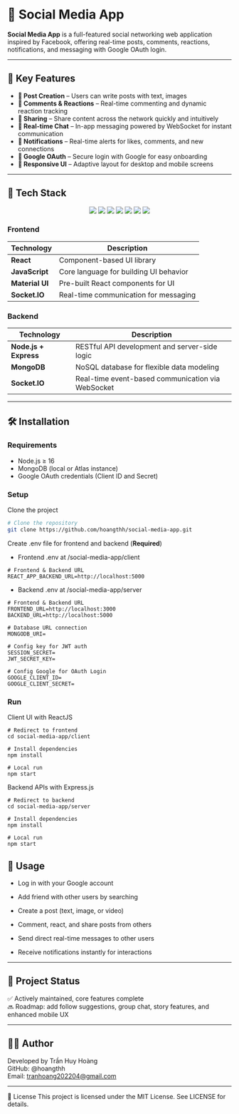 # 📱 Social Media App

**Social Media App** is a full-featured social networking web application inspired by Facebook, offering real-time posts, comments, reactions, notifications, and messaging with Google OAuth login.

---

## 🎯 Key Features

- **📝 Post Creation** – Users can write posts with text, images 
- **💬 Comments & Reactions** – Real-time commenting and dynamic reaction tracking  
- **🔄 Sharing** – Share content across the network quickly and intuitively  
- **📩 Real-time Chat** – In-app messaging powered by WebSocket for instant communication  
- **🔔 Notifications** – Real-time alerts for likes, comments, and new connections  
- **👤 Google OAuth** – Secure login with Google for easy onboarding  
- **📱 Responsive UI** – Adaptive layout for desktop and mobile screens  

---

## 🧰 Tech Stack

<p align="center">
  <img src="https://img.shields.io/badge/React-61DAFB?style=for-the-badge&logo=react&logoColor=white" />
  <img src="https://img.shields.io/badge/JavaScript-F7DF1E?style=for-the-badge&logo=javascript&logoColor=black" />
  <img src="https://img.shields.io/badge/Material%20UI-0081CB?style=for-the-badge&logo=mui&logoColor=white" />
  <img src="https://img.shields.io/badge/Node.js-339933?style=for-the-badge&logo=nodedotjs&logoColor=white" />
  <img src="https://img.shields.io/badge/Express-000000?style=for-the-badge&logo=express&logoColor=white" />
  <img src="https://img.shields.io/badge/MongoDB-47A248?style=for-the-badge&logo=mongodb&logoColor=white" />
  <img src="https://img.shields.io/badge/Socket.IO-010101?style=for-the-badge&logo=socketdotio&logoColor=white" />
</p>

### Frontend

| Technology     | Description                                    |
|----------------|------------------------------------------------|
| **React**      | Component-based UI library                     |
| **JavaScript** | Core language for building UI behavior         |
| **Material UI**| Pre-built React components for UI              |
| **Socket.IO**  | Real-time communication for messaging          |

### Backend

| Technology        | Description                                           |
|-------------------|-------------------------------------------------------|
| **Node.js + Express** | RESTful API development and server-side logic    |
| **MongoDB**       | NoSQL database for flexible data modeling            |
| **Socket.IO**     | Real-time event-based communication via WebSocket    |

---

## 🛠 Installation

### Requirements

- Node.js ≥ 16  
- MongoDB (local or Atlas instance)  
- Google OAuth credentials (Client ID and Secret)  

### Setup

Clone the project
```bash
# Clone the repository
git clone https://github.com/hoangthh/social-media-app.git
```

Create .env file for frontend and backend (**Required**)
- Frontend .env at /social-media-app/client
```
# Frontend & Backend URL 
REACT_APP_BACKEND_URL=http://localhost:5000
```

- Backend .env at /social-media-app/server
```
# Frontend & Backend URL
FRONTEND_URL=http://localhost:3000
BACKEND_URL=http://localhost:5000

# Database URL connection
MONGODB_URI=

# Config key for JWT auth
SESSION_SECRET=
JWT_SECRET_KEY=

# Config Google for OAuth Login
GOOGLE_CLIENT_ID=
GOOGLE_CLIENT_SECRET=
```

### Run
Client UI with ReactJS
```
# Redirect to frontend
cd social-media-app/client

# Install dependencies
npm install

# Local run
npm start
```

Backend APIs with Express.js
```
# Redirect to backend
cd social-media-app/server

# Install dependencies
npm install

# Local run
npm start
```

## 🚀 Usage
- Log in with your Google account

- Add friend with other users by searching

- Create a post (text, image, or video)

- Comment, react, and share posts from others

- Send direct real-time messages to other users

- Receive notifications instantly for interactions

--- 

## 📌 Project Status
✅ Actively maintained, core features complete <br/>
🔜 Roadmap: add follow suggestions, group chat, story features, and enhanced mobile UX

---

## 🧍‍♂️ Author
Developed by Trần Huy Hoàng <br/>
GitHub: @hoangthh <br/>
Email: tranhoang202204@gmail.com

---

📄 License
This project is licensed under the MIT License. See LICENSE for details.
